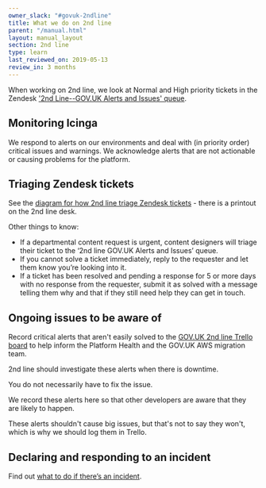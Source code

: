 ```yaml
---
owner_slack: "#govuk-2ndline"
title: What we do on 2nd line
parent: "/manual.html"
layout: manual_layout
section: 2nd line
type: learn
last_reviewed_on: 2019-05-13
review_in: 3 months
---
```


When working on 2nd line, we look at Normal and High priority tickets in the Zendesk ['2nd Line--GOV.UK Alerts and Issues' queue](https://govuk.zendesk.com/agent/filters/360000051009).

## Monitoring Icinga
We respond to alerts on our environments and deal with (in priority order) critical issues and warnings. We acknowledge alerts that are not actionable or causing problems for the platform.

## Triaging Zendesk tickets
See the [diagram for how 2nd line triage Zendesk tickets](https://drive.google.com/a/digital.cabinet-office.gov.uk/file/d/0B72Q_z4wkLglYkVQd01LSWYwNjNha3NrYVVIMF91eXk3NU1r/view?usp=sharing) - there is a printout on the 2nd line desk.

Other things to know:

* If a departmental content request is urgent, content designers will triage their ticket to the ‘2nd line GOV.UK Alerts and Issues’ queue.
* If you cannot solve a ticket immediately, reply to the requester and let them know you’re looking into it.
* If a ticket has been resolved and pending a response  for 5 or more days with no response from the requester, submit it as solved with a message telling them why and that if they still need help they can get in touch.

## Ongoing issues to be aware of

Record critical alerts that aren't easily solved to the [GOV.UK 2nd line Trello board](https://trello.com/b/M7UzqXpk/govuk-2nd-line) to help inform the Platform Health and the GOV.UK AWS migration team.

2nd line should investigate these alerts when there is downtime.

You do not necessarily have to fix the issue.

We record these alerts here so that other developers are aware that they are likely to happen.

These alerts shouldn't cause big issues, but that's not to say they won't, which is why we should log them in Trello.

## Declaring and responding to an incident
Find out [what to do if there’s an incident](/manual/incident-management-guidance.html).
